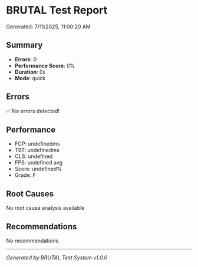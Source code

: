 # BRUTAL Test Report

Generated: 7/11/2025, 11:00:20 AM

## Summary

- **Errors**: 0
- **Performance Score**: 0%
- **Duration**: 0s
- **Mode**: quick

## Errors

✅ No errors detected!

## Performance


- FCP: undefinedms
- TBT: undefinedms
- CLS: undefined
- FPS: undefined avg
- Score: undefined%
- Grade: F


## Root Causes

No root cause analysis available

## Recommendations

No recommendations

---

*Generated by BRUTAL Test System v1.0.0*
